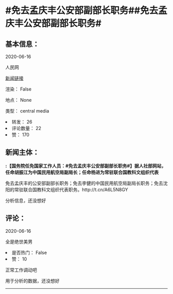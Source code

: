 <html>
 <body>
  <h1 id="title">
   #免去孟庆丰公安部副部长职务##免去孟庆丰公安部副部长职务#
  </h1>
  <div id="basic_info">
   <h2 id="default h2">
    基本信息：
   </h2>
   <p id="time">
    2020-06-16
   </p>
   <p id="author">
    人民网
   </p>
   <p id="src">
    <a href="https://weibo.cn/comment/J6U8sq4XB">
     新闻链接
    </a>
   </p>
   <p id="is_rendered">
    渲染： False
   </p>
   <p id="location">
    地点： None
   </p>
   <p id="news_type">
    类型： central media
   </p>
  </div>
  <div id="attrs">
   <li id_no="repost">
    转发： 26
   </li>
   <li id_no="comment_number">
    评论数量： 22
   </li>
   <li id_no="attitude">
    赞： 170
   </li>
  </div>
  <div id="article">
   <h2 id="default h2">
    新闻主体：
   </h2>
   <p id="lead">
    <strong>
     :【国务院任免国家工作人员：#免去孟庆丰公安部副部长职务#】据人社部网站，任命胡振江为中国民用航空局副局长；任命杨进为常驻联合国教科文组织代表
    </strong>
   </p>
   <div id="main_text">
    <p id="paragraph_1">
     免去孟庆丰的公安部副部长职务；免去李健的中国民用航空局副局长职务；免去沈阳的常驻联合国教科文组织代表职务。http://t.cn/A6L5N8GY
    </p>
   </div>
  </div>
  <div id="analyse_info">
   分析信息，还没想好
  </div>
  <div id="comments">
   <h2 id="default h2">
    评论：
   </h2>
   <div id="comments_block">
    <p id="comment_time">
     2020-06-16
    </p>
    <p id="comment_author">
     全是绝世美男
    </p>
    <div id="comment_attrs">
     <li id_no="is_hot">
      是否热门： False
     </li>
     <li id_no="attitude">
      赞： 10
     </li>
    </div>
    <p id="comment_content">
     正常工作调动吧
    </p>
    <div id="comment_analyse_info">
     用于分析的数据，还没想好
    </div>
   </div>
   <hr/>
  </div>
 </body>
</html>